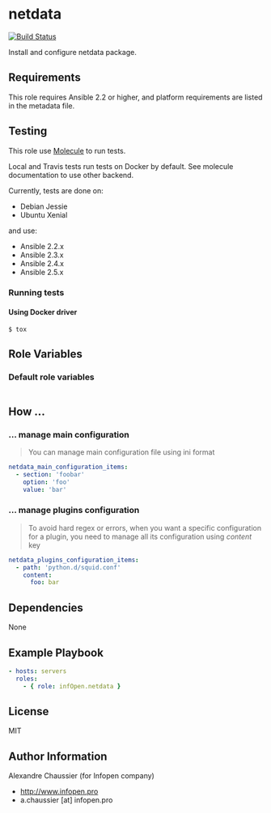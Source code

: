 # netdata

[![Build Status](https://travis-ci.org/infOpen/ansible-role-netdata.svg?branch=master)](https://travis-ci.org/infOpen/ansible-role-netdata)

Install and configure netdata package.

## Requirements

This role requires Ansible 2.2 or higher,
and platform requirements are listed in the metadata file.

## Testing

This role use [Molecule](https://github.com/metacloud/molecule/) to run tests.

Local and Travis tests run tests on Docker by default.
See molecule documentation to use other backend.

Currently, tests are done on:
- Debian Jessie
- Ubuntu Xenial

and use:
- Ansible 2.2.x
- Ansible 2.3.x
- Ansible 2.4.x
- Ansible 2.5.x

### Running tests

#### Using Docker driver

```
$ tox
```

## Role Variables

### Default role variables

``` yaml
```

## How ...

### ... manage main configuration

> You can manage main configuration file using ini format

``` yaml
netdata_main_configuration_items:
  - section: 'foobar'
    option: 'foo'
    value: 'bar'
```

### ... manage plugins configuration

> To avoid hard regex or errors, when you want a specific configuration for a plugin,
> you need to manage all its configuration using *content* key

``` yaml
netdata_plugins_configuration_items:
  - path: 'python.d/squid.conf'
    content:
      foo: bar
```

## Dependencies

None

## Example Playbook

``` yaml
- hosts: servers
  roles:
    - { role: infOpen.netdata }
```

## License

MIT

## Author Information

Alexandre Chaussier (for Infopen company)
- http://www.infopen.pro
- a.chaussier [at] infopen.pro
